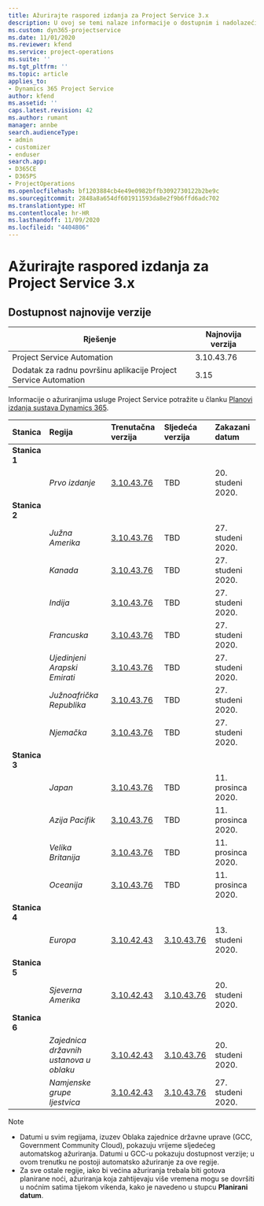 ```yaml
---
title: Ažurirajte raspored izdanja za Project Service 3.x
description: U ovoj se temi nalaze informacije o dostupnim i nadolazećim izdanjima aplikacije Dynamics 365 Project Service Automation.
ms.custom: dyn365-projectservice
ms.date: 11/01/2020
ms.reviewer: kfend
ms.service: project-operations
ms.suite: ''
ms.tgt_pltfrm: ''
ms.topic: article
applies_to:
- Dynamics 365 Project Service
author: kfend
ms.assetid: ''
caps.latest.revision: 42
ms.author: rumant
manager: annbe
search.audienceType:
- admin
- customizer
- enduser
search.app:
- D365CE
- D365PS
- ProjectOperations
ms.openlocfilehash: bf1203884cb4e49e0982bffb3092730122b2be9c
ms.sourcegitcommit: 2848a8a654df601911593da8e2f9b6ffd6adc702
ms.translationtype: HT
ms.contentlocale: hr-HR
ms.lasthandoff: 11/09/2020
ms.locfileid: "4404806"
---
```

# <a name="update-release-schedule-for-project-service-3x"></a>Ažurirajte raspored izdanja za Project Service 3.x

## <a name="latest-version-availability"></a>Dostupnost najnovije verzije

| Rješenje  | Najnovija verzija |
|-------|----|
| Project Service Automation    | 3.10.43.76 |
| Dodatak za radnu površinu aplikacije Project Service Automation                | 3.15          |

Informacije o ažuriranjima usluge Project Service potražite u članku [Planovi izdanja sustava Dynamics 365](https://docs.microsoft.com/dynamics365/release-plans/). 

| Stanica  | Regija | Trenutačna verzija | Sljedeća verzija |  Zakazani datum
| :---   | :---   | :---   | :---   |:---   |         
|<strong>Stanica 1</strong> | |  |  | |
| | <i>Prvo izdanje</i> | [3.10.43.76](whats-new-ur-25.md) | TBD | 20. studeni 2020.
|<strong>Stanica 2</strong> | |  |  | |
| | <i>Južna Amerika</i> | [3.10.43.76](whats-new-ur-25.md) | TBD | 27. studeni 2020.
| | <i>Kanada</i> | [3.10.43.76](whats-new-ur-25.md) | TBD | 27. studeni 2020. 
| | <i>Indija</i> | [3.10.43.76](whats-new-ur-25.md) | TBD | 27. studeni 2020.
| | <i>Francuska</i> | [3.10.43.76](whats-new-ur-25.md) | TBD | 27. studeni 2020.
| | <i>Ujedinjeni Arapski Emirati</i> | [3.10.43.76](whats-new-ur-25.md) | TBD | 27. studeni 2020.
| | <i>Južnoafrička Republika</i> | [3.10.43.76](whats-new-ur-25.md) | TBD | 27. studeni 2020.
| | <i>Njemačka</i> | [3.10.43.76](whats-new-ur-25.md) | TBD | 27. studeni 2020.
|<strong>Stanica 3</strong> | |  |  | |
| | <i>Japan</i> | [3.10.43.76](whats-new-ur-25.md) | TBD | 11. prosinca 2020.
| | <i>Azija Pacifik</i> | [3.10.43.76](whats-new-ur-25.md) | TBD | 11. prosinca 2020.
| | <i>Velika Britanija</i> | [3.10.43.76](whats-new-ur-25.md) | TBD | 11. prosinca 2020.
| | <i>Oceanija</i> | [3.10.43.76](whats-new-ur-25.md) | TBD | 11. prosinca 2020.
|<strong>Stanica 4</strong> | |  |  | |
| | <i>Europa</i> |[3.10.42.43](whats-new-ur-24.md) | [3.10.43.76](whats-new-ur-25.md) | 13. studeni 2020.
|<strong>Stanica 5</strong> | |  |  | |
| | <i>Sjeverna Amerika</i> |[3.10.42.43](whats-new-ur-24.md) | [3.10.43.76](whats-new-ur-25.md) | 20. studeni 2020.
|<strong>Stanica 6</strong> | |  |  | |
| | <i>Zajednica državnih ustanova u oblaku</i> |[3.10.42.43](whats-new-ur-24.md) | [3.10.43.76](whats-new-ur-25.md) | 20. studeni 2020.
| | <i>Namjenske grupe ljestvica</i> |[3.10.42.43](whats-new-ur-24.md) | [3.10.43.76](whats-new-ur-25.md) | 27. studeni 2020.

>[!Note]
> - Datumi u svim regijama, izuzev Oblaka zajednice državne uprave (GCC, Government Community Cloud), pokazuju vrijeme sljedećeg automatskog ažuriranja. Datumi u GCC-u pokazuju dostupnost verzije; u ovom trenutku ne postoji automatsko ažuriranje za ove regije.
> - Za sve ostale regije, iako bi većina ažuriranja trebala biti gotova planirane noći, ažuriranja koja zahtijevaju više vremena mogu se dovršiti u noćnim satima tijekom vikenda, kako je navedeno u stupcu **Planirani datum**.
